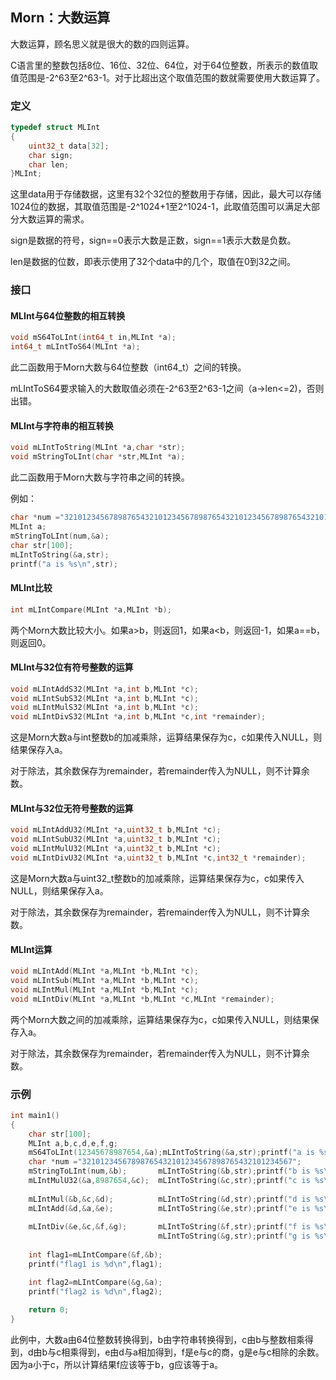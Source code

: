 ## Morn：大数运算

大数运算，顾名思义就是很大的数的四则运算。

C语言里的整数包括8位、16位、32位、64位，对于64位整数，所表示的数值取值范围是-2^63至2^63-1。对于比超出这个取值范围的数就需要使用大数运算了。



### 定义

```c
typedef struct MLInt
{
	uint32_t data[32];
	char sign;
	char len;
}MLInt;
```

这里data用于存储数据，这里有32个32位的整数用于存储，因此，最大可以存储1024位的数据，其取值范围是-2^1024+1至2^1024-1，此取值范围可以满足大部分大数运算的需求。

sign是数据的符号，sign==0表示大数是正数，sign==1表示大数是负数。

len是数据的位数，即表示使用了32个data中的几个，取值在0到32之间。



### 接口

#### MLInt与64位整数的相互转换

```c
void mS64ToLInt(int64_t in,MLInt *a);
int64_t mLIntToS64(MLInt *a);
```

此二函数用于Morn大数与64位整数（int64_t）之间的转换。

mLIntToS64要求输入的大数取值必须在-2^63至2^63-1之间（a->len<=2)，否则出错。



#### MLInt与字符串的相互转换

```c
void mLIntToString(MLInt *a,char *str);
void mStringToLInt(char *str,MLInt *a);
```

此二函数用于Morn大数与字符串之间的转换。

例如：

```c
char *num ="32101234567898765432101234567898765432101234567898765432101234567";
MLInt a;
mStringToLInt(num,&a);
char str[100];
mLIntToString(&a,str);
printf("a is %s\n",str);
```



#### MLInt比较

```c
int mLIntCompare(MLInt *a,MLInt *b);
```

两个Morn大数比较大小。如果a>b，则返回1，如果a<b，则返回-1，如果a==b，则返回0。



#### MLInt与32位有符号整数的运算

```c
void mLIntAddS32(MLInt *a,int b,MLInt *c);
void mLIntSubS32(MLInt *a,int b,MLInt *c);
void mLIntMulS32(MLInt *a,int b,MLInt *c);
void mLIntDivS32(MLInt *a,int b,MLInt *c,int *remainder);
```

这是Morn大数a与int整数b的加减乘除，运算结果保存为c，c如果传入NULL，则结果保存入a。

对于除法，其余数保存为remainder，若remainder传入为NULL，则不计算余数。



#### MLInt与32位无符号整数的运算

```c
void mLIntAddU32(MLInt *a,uint32_t b,MLInt *c);
void mLIntSubU32(MLInt *a,uint32_t b,MLInt *c);
void mLIntMulU32(MLInt *a,uint32_t b,MLInt *c);
void mLIntDivU32(MLInt *a,uint32_t b,MLInt *c,int32_t *remainder);
```

这是Morn大数a与uint32_t整数b的加减乘除，运算结果保存为c，c如果传入NULL，则结果保存入a。

对于除法，其余数保存为remainder，若remainder传入为NULL，则不计算余数。



#### MLInt运算

```c
void mLIntAdd(MLInt *a,MLInt *b,MLInt *c);
void mLIntSub(MLInt *a,MLInt *b,MLInt *c);
void mLIntMul(MLInt *a,MLInt *b,MLInt *c);
void mLIntDiv(MLInt *a,MLInt *b,MLInt *c,MLInt *remainder);
```

两个Morn大数之间的加减乘除，运算结果保存为c，c如果传入NULL，则结果保存入a。

对于除法，其余数保存为remainder，若remainder传入为NULL，则不计算余数。



### 示例

```c
int main1()
{
    char str[100];
    MLInt a,b,c,d,e,f,g;
    mS64ToLInt(12345678987654,&a);mLIntToString(&a,str);printf("a is %s\n",str);
    char *num ="32101234567898765432101234567898765432101234567";
    mStringToLInt(num,&b);       mLIntToString(&b,str);printf("b is %s\n",str);
    mLIntMulU32(&a,8987654,&c);  mLIntToString(&c,str);printf("c is %s\n",str);
    
    mLIntMul(&b,&c,&d);          mLIntToString(&d,str);printf("d is %s\n",str);
    mLIntAdd(&d,&a,&e);          mLIntToString(&e,str);printf("e is %s\n",str);
    
    mLIntDiv(&e,&c,&f,&g);       mLIntToString(&f,str);printf("f is %s\n",str);
                                 mLIntToString(&g,str);printf("g is %s\n",str);
                                 
    int flag1=mLIntCompare(&f,&b);
    printf("flag1 is %d\n",flag1);

    int flag2=mLIntCompare(&g,&a);
    printf("flag2 is %d\n",flag2);
    
    return 0;
}
```

此例中，大数a由64位整数转换得到，b由字符串转换得到，c由b与整数相乘得到，d由b与c相乘得到，e由d与a相加得到，f是e与c的商，g是e与c相除的余数。因为a小于c，所以计算结果f应该等于b，g应该等于a。